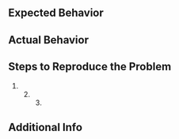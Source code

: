 ## Expected Behavior

## Actual Behavior

## Steps to Reproduce the Problem

1. 2. 3.

## Additional Info

<!--
You may also assign an issue via:

/assign @user
-->
